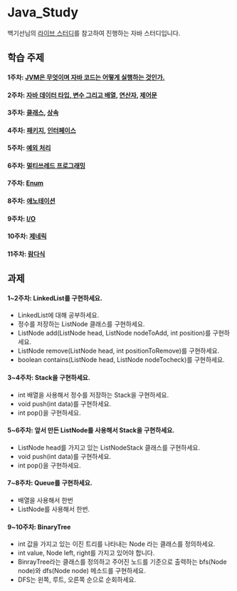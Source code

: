 # Java_Study
백기선님의 [라이브 스터디](https://github.com/whiteship/live-study/issues?q=is%3Aissue+is%3Aclosed)를 참고하여 진행하는 자바 스터디입니다.
## 학습 주제

#### 1주차: [JVM은 무엇이며 자바 코드는 어떻게 실행하는 것인가.](https://github.com/whiteship/live-study/issues/1)
#### 2주차: [자바 데이터 타입, 변수 그리고 배열](https://github.com/whiteship/live-study/issues/2), [연산자](https://github.com/whiteship/live-study/issues/3), [제어문](https://github.com/whiteship/live-study/issues/4)
#### 3주차: [클래스](https://github.com/whiteship/live-study/issues/5), [상속](https://github.com/whiteship/live-study/issues/6)
#### 4주차: [패키지](https://github.com/whiteship/live-study/issues/7), [인터페이스](https://github.com/whiteship/live-study/issues/8)
#### 5주차: [예외 처리](https://github.com/whiteship/live-study/issues/9)
#### 6주차: [멀티쓰레드 프로그래밍](https://github.com/whiteship/live-study/issues/10)
#### 7주차: [Enum](https://github.com/whiteship/live-study/issues/11)
#### 8주차: [애노테이션](https://github.com/whiteship/live-study/issues/12)
#### 9주차: [I/O](https://github.com/whiteship/live-study/issues/13)
#### 10주차: [제네릭](https://github.com/whiteship/live-study/issues/14)
#### 11주차: [람다식](https://github.com/whiteship/live-study/issues/15)

## 과제
#### 1~2주차: LinkedList를 구현하세요.
- LinkedList에 대해 공부하세요.
- 정수를 저장하는 ListNode 클래스를 구현하세요.
- ListNode add(ListNode head, ListNode nodeToAdd, int position)를 구현하세요.
- ListNode remove(ListNode head, int positionToRemove)를 구현하세요.
- boolean contains(ListNode head, ListNode nodeTocheck)를 구현하세요.
#### 3~4주차: Stack을 구현하세요.
- int 배열을 사용해서 정수를 저장하는 Stack을 구현하세요.
- void push(int data)를 구현하세요.
- int pop()을 구현하세요.
#### 5~6주차: 앞서 만든 ListNode를 사용해서 Stack을 구현하세요.
- ListNode head를 가지고 있는 ListNodeStack 클래스를 구현하세요.
- void push(int data)를 구현하세요.
- int pop()을 구현하세요.
#### 7~8주차: Queue를 구현하세요.
- 배열을 사용해서 한번
- ListNode를 사용해서 한번.
#### 9~10주차: BinaryTree
- int 값을 가지고 있는 이진 트리를 나타내는 Node 라는 클래스를 정의하세요.
- int value, Node left, right를 가지고 있어야 합니다.
- BinrayTree라는 클래스를 정의하고 주어진 노드를 기준으로 출력하는 bfs(Node node)와 dfs(Node node) 메소드를 구현하세요.
- DFS는 왼쪽, 루트, 오른쪽 순으로 순회하세요.
